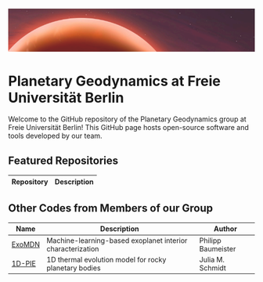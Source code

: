 ![Banner](assets/banner.png)
# Planetary Geodynamics at Freie Universität Berlin


Welcome to the GitHub repository of the Planetary Geodynamics group at Freie Universität Berlin!
This GitHub page hosts open-source software and tools developed by our team.

## Featured Repositories

| Repository | Description |
|------------|-------------|


## Other Codes from Members of our Group

| Name | Description | Author |
|------|-------------|--------|
| [ExoMDN](https://github.com/philippbaumeister/ExoMDN) | Machine-learning-based exoplanet interior characterization | Philipp Baumeister |
| [1D-PIE](https://github.com/schmidtjm/1D-PIE) | 1D thermal evolution model for rocky planetary bodies | Julia M. Schmidt |


